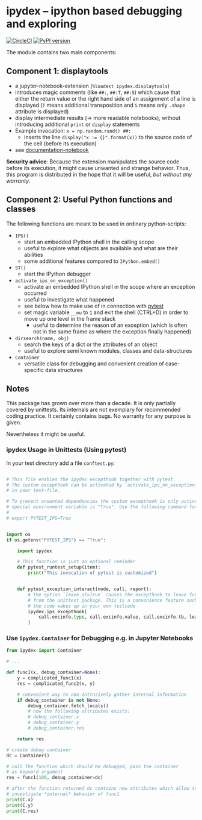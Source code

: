 # ipydex – **ipy**thon based **de**bugging and **ex**ploring


[![CircleCI](https://circleci.com/gh/cknoll/ipydex/tree/main.svg?style=shield)](https://circleci.com/gh/cknoll/ipydex/tree/main)
[![PyPI version](https://badge.fury.io/py/ipydex.svg)](https://badge.fury.io/py/ipydex)


The module contains two main components:

## Component 1: displaytools


-   a jupyter-notebook-extension (`%loadext ipydex.displaytools`)
-   introduces magic comments (like `##:`, `##:T`, `##:S`) which cause
    that either the return value or the right hand side of an assignment
    of a line is displayed (`T` means additional transposition and `S`
    means only `.shape` attribute is displayed)
-   display intermediate results (→ more readable notebooks), without
    introducing additional `print` or `display` statements
-   Example invocation: `x = np.random.rand() ##:`
    -   inserts the line `display("x := {}".format(x))` to the source
        code of the cell (before its execution)
-   see
    [documentation-notebook](http://nbviewer.jupyter.org/github/cknoll/ipydex/blob/main/examples/displaytools-example.ipynb)

**Security advice**: Because the extension manipulates the source code
before its execution, it might cause unwanted and strange behavior.
Thus, this program is distributed in the hope that it will be useful,
*but without any warranty*.

## Component 2: Useful Python functions and classes


The following functions are meant to be used in ordinary python-scripts:

-   `IPS()`
    -   start an embedded IPython shell in the calling scope
    -   useful to explore what objects are available and what are their
        abilities
    -   some additional features compared to `IPython.embed()`
-   `ST()`
    -   start the IPython debugger
-   `activate_ips_on_exception()`
    -   activate an embedded IPython shell in the scope where an
        exception occurred
    -   useful to investigate what happened
    -   see below how to make use of in connection with [pytest](https://pypi.org/project/pytest/)
    - set magic variable `__mu` to `1` and exit the shell (CTRL+D) in order to move up one level in the frame stack
        - useful to determine the reason of an exception (which is often not in the same frame as where the exception finally happened)
-   `dirsearch(name, obj)`
    -   search the keys of a dict or the attributes of an object
    -   useful to explore semi known modules, classes and
        data-structures
-   `Container`
    - versatile class for debugging and convenient creation of case-specific data structures

## Notes

This package has grown over more than a decade. It is only partially covered by unittests. Its internals are not exemplary for recommended coding practice. It certainly contains bugs. No warranty for any purpose is given.

Nevertheless it might be useful.

### ipydex Usage in Unittests (Using pytest)

In your test directory add a file `conftest.py`:

```python

# This file enables the ipydex excepthook together with pytest.
# The custom excepthook can be activated by `activate_ips_on_exception()`
# in your test-file.

# To prevent unwanted dependencies the custom excepthook is only active if a
# special environment variable is "True". Use the following command for this:
#
# export PYTEST_IPS=True


import os
if os.getenv("PYTEST_IPS") == "True":

    import ipydex

    # This function is just an optional reminder
    def pytest_runtest_setup(item):
        print("This invocation of pytest is customized")


    def pytest_exception_interact(node, call, report):
        # the option `leave_ut=True` causes the excepthook to leave functions
        # from the unittest package. This is a convenience feature such that
        # the code wakes up in your own testcode
        ipydex.ips_excepthook(
            call.excinfo.type, call.excinfo.value, call.excinfo.tb, leave_ut=True
        )
```


### Use `ipydex.Container` for Debugging e.g. in Jupyter Notebooks

```python
from ipydex import Container

# ...

def func1(x, debug_container=None):
    y = complicated_func1(x)
    res = complicated_func2(x, y)

    # convenient way to non-intrusively gather internal information
    if debug_container is not None:
        debug_container.fetch_locals()
        # now the following attributes exists:
        # debug_container.x
        # debug_container.y
        # debug_container.res

    return res

# create debug container
dc = Container()

# call the function which should be debugged, pass the container
# as keyword argument
res = func1(100, debug_container=dc)

# after the function returned dc contains new attributes which allow to
# investigate *internal* behavior of func1
print(C.x)
print(C.y)
print(C.res)
```
